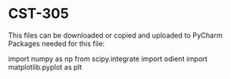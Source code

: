 # CST-305
This files can be downloaded or copied and uploaded to PyCharm
Packages needed for this file:

import numpy as np
from scipy.integrate import odient
import matplotlib.pyplot as plt
